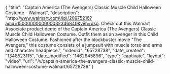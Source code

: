 {
    "title": "Captain America (The Avengers) Classic Muscle Child Halloween Costume - Walmart",
    "description": "http:\/\/www.walmart.com\/ip\/20975216?adid=1500000000000032346840&veh=dsp. Check out this Walmart Associate product demo of the Captain America (The Avengers) Classic Muscle Child Halloween Costume. Outfit them as an avenger in this Child Halloween Costume. Fashioned after the blockbuster movie \"The Avengers,\" this costume consists of a jumpsuit with muscle torso and arms and character headpiece.",
    "videoid": "65728738",
    "date_created": "1348523115",
    "date_modified": "1462845896",
    "type": "captivate",
    "layout": "video",
    "url": "\/v\/captain-america-the-avengers-classic-muscle-child-halloween-costume-walmart\/65728738"
}